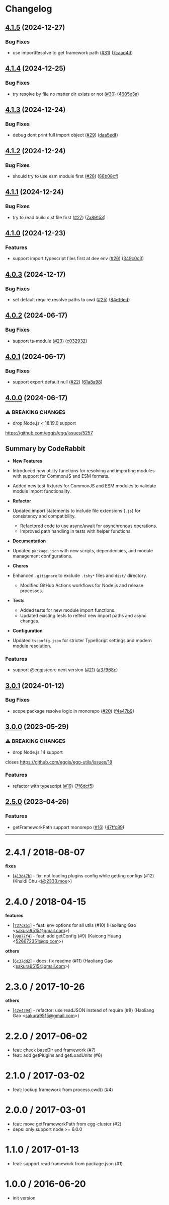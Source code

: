 # Changelog

## [4.1.5](https://github.com/eggjs/utils/compare/v4.1.4...v4.1.5) (2024-12-27)


### Bug Fixes

* use importResolve to get framework path ([#31](https://github.com/eggjs/utils/issues/31)) ([7caad4d](https://github.com/eggjs/utils/commit/7caad4dfb19fba1f1f3d18892b1e44d696699fb6))

## [4.1.4](https://github.com/eggjs/utils/compare/v4.1.3...v4.1.4) (2024-12-25)


### Bug Fixes

* try resolve by file no matter dir exists or not ([#30](https://github.com/eggjs/utils/issues/30)) ([4605e3a](https://github.com/eggjs/utils/commit/4605e3a1805ffc7ac87d0a6fb1264f83f05e6539))

## [4.1.3](https://github.com/eggjs/utils/compare/v4.1.2...v4.1.3) (2024-12-24)


### Bug Fixes

* debug dont print full import object ([#29](https://github.com/eggjs/utils/issues/29)) ([daa5edf](https://github.com/eggjs/utils/commit/daa5edf248331e9fdfe309d3bb2bba150fdf3f3b))

## [4.1.2](https://github.com/eggjs/utils/compare/v4.1.1...v4.1.2) (2024-12-24)


### Bug Fixes

* should try to use esm module first ([#28](https://github.com/eggjs/utils/issues/28)) ([88b08cf](https://github.com/eggjs/utils/commit/88b08cff7da0a883fbda8d627acef538f61ba2ef))

## [4.1.1](https://github.com/eggjs/utils/compare/v4.1.0...v4.1.1) (2024-12-24)


### Bug Fixes

* try to read build dist file first ([#27](https://github.com/eggjs/utils/issues/27)) ([7a89153](https://github.com/eggjs/utils/commit/7a89153f70a0536674287022ac4db71a626361c4))

## [4.1.0](https://github.com/eggjs/utils/compare/v4.0.3...v4.1.0) (2024-12-23)


### Features

* support import typescript files first at dev env ([#26](https://github.com/eggjs/utils/issues/26)) ([349c0c3](https://github.com/eggjs/utils/commit/349c0c3886cae59d1dcaa6634764aee406c07837))

## [4.0.3](https://github.com/eggjs/egg-utils/compare/v4.0.2...v4.0.3) (2024-12-17)


### Bug Fixes

* set default require.resolve paths to cwd ([#25](https://github.com/eggjs/egg-utils/issues/25)) ([84e16ed](https://github.com/eggjs/egg-utils/commit/84e16ededd0eca1a5a3412aa8934cd0cd4e02567))

## [4.0.2](https://github.com/eggjs/egg-utils/compare/v4.0.1...v4.0.2) (2024-06-17)


### Bug Fixes

* support ts-module ([#23](https://github.com/eggjs/egg-utils/issues/23)) ([c032932](https://github.com/eggjs/egg-utils/commit/c0329323489724b59a79c9715fa793d0c90a3b88))

## [4.0.1](https://github.com/eggjs/egg-utils/compare/v4.0.0...v4.0.1) (2024-06-17)


### Bug Fixes

* support export default null ([#22](https://github.com/eggjs/egg-utils/issues/22)) ([61a8a98](https://github.com/eggjs/egg-utils/commit/61a8a9857df89dc6c79c4e1011f89a408f88d99f))

## [4.0.0](https://github.com/eggjs/egg-utils/compare/v3.0.1...v4.0.0) (2024-06-17)


### ⚠ BREAKING CHANGES

* drop Node.js < 18.19.0 support

https://github.com/eggjs/egg/issues/5257

<!-- This is an auto-generated comment: release notes by coderabbit.ai
-->

## Summary by CodeRabbit

- **New Features**
- Introduced new utility functions for resolving and importing modules
with support for CommonJS and ESM formats.
- Added new test fixtures for CommonJS and ESM modules to validate
module import functionality.

- **Refactor**
- Updated import statements to include file extensions (`.js`) for
consistency and compatibility.
	- Refactored code to use async/await for asynchronous operations.
	- Improved path handling in tests with helper functions.

- **Documentation**
- Updated `package.json` with new scripts, dependencies, and module
management configurations.

- **Chores**
- Enhanced `.gitignore` to exclude `.tshy*` files and `dist/` directory.
	- Modified GitHub Actions workflows for Node.js and release processes.

- **Tests**
	- Added tests for new module import functions.
	- Updated existing tests to reflect new import paths and async changes.

- **Configuration**
- Updated `tsconfig.json` for stricter TypeScript settings and modern
module resolution.

<!-- end of auto-generated comment: release notes by coderabbit.ai -->

### Features

* support @eggjs/core next version ([#21](https://github.com/eggjs/egg-utils/issues/21)) ([a37968c](https://github.com/eggjs/egg-utils/commit/a37968cc9aceb770da1410480f792df16989a36a))

## [3.0.1](https://github.com/eggjs/egg-utils/compare/v3.0.0...v3.0.1) (2024-01-12)


### Bug Fixes

* scope package resolve logic in monorepo ([#20](https://github.com/eggjs/egg-utils/issues/20)) ([f4a47b9](https://github.com/eggjs/egg-utils/commit/f4a47b908120049094b7689ec51c8c6de1066f96))

## [3.0.0](https://github.com/eggjs/egg-utils/compare/v2.5.0...v3.0.0) (2023-05-29)


### ⚠ BREAKING CHANGES

* drop Node.js 14 support

closes https://github.com/eggjs/egg-utils/issues/18

### Features

* refactor with typescript ([#19](https://github.com/eggjs/egg-utils/issues/19)) ([7f6dcf5](https://github.com/eggjs/egg-utils/commit/7f6dcf5a58f6b3d7801082fb9f8c363e19763b55))

## [2.5.0](https://github.com/eggjs/egg-utils/compare/v2.4.1...v2.5.0) (2023-04-26)


### Features

* getFrameworkPath support monorepo ([#16](https://github.com/eggjs/egg-utils/issues/16)) ([47ffc89](https://github.com/eggjs/egg-utils/commit/47ffc89fa01636e30761068539296e4786093ab1))


---

2.4.1 / 2018-08-07
==================

**fixes**
  * [[`413d47b`](http://github.com/eggjs/egg-utils/commit/413d47b23281e226a6bd6da76d78047214f8b64d)] - fix: not loading plugins config while getting configs (#12) (Khaidi Chu <<i@2333.moe>>)

2.4.0 / 2018-04-15
==================

**features**
  * [[`737c851`](http://github.com/eggjs/egg-utils/commit/737c851272f1d50a103158d52359b536bc33f893)] - feat: env options for all utils (#10) (Haoliang Gao <<sakura9515@gmail.com>>)
  * [[`99877f4`](http://github.com/eggjs/egg-utils/commit/99877f49941bb41cff49f692e75382bdb651cb07)] - feat: add getConfig (#9) (Kaicong Huang <<526672351@qq.com>>)

**others**
  * [[`6c37dd2`](http://github.com/eggjs/egg-utils/commit/6c37dd22ed653dfb21df218a270e0b83d3825e75)] - docs: fix readme (#11) (Haoliang Gao <<sakura9515@gmail.com>>)

2.3.0 / 2017-10-26
==================

**others**
  * [[`42e4394`](http://github.com/eggjs/egg-utils/commit/42e43949997a98c1caacddced05ad8f307cbe1ca)] - refactor: use readJSON instead of require (#8) (Haoliang Gao <<sakura9515@gmail.com>>)

2.2.0 / 2017-06-02
==================

  * feat: check baseDir and framework (#7)
  * feat: add getPlugins and getLoadUnits (#6)

2.1.0 / 2017-03-02
==================

  * feat: lookup framework from process.cwd() (#4)

2.0.0 / 2017-03-01
==================

  * feat: move getFrameworkPath from egg-cluster (#2)
  * deps: only support node >= 6.0.0

1.1.0 / 2017-01-13
==================

  * feat: support read framework from package.json (#1)

1.0.0 / 2016-06-20
==================

  * init version
